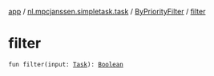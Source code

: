 [app](../../index.md) / [nl.mpcjanssen.simpletask.task](../index.md) / [ByPriorityFilter](index.md) / [filter](.)

# filter

`fun filter(input: `[`Task`](../-task/index.md)`): `[`Boolean`](https://kotlinlang.org/api/latest/jvm/stdlib/kotlin/-boolean/index.html)